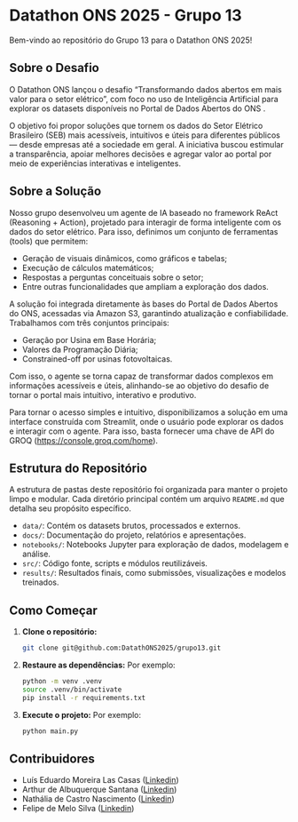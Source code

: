 # Datathon ONS 2025 - Grupo 13

Bem-vindo ao repositório do Grupo 13 para o Datathon ONS 2025!

## Sobre o Desafio

O Datathon ONS lançou o desafio “Transformando dados abertos em mais valor para o setor elétrico”, com foco no uso de Inteligência Artificial para explorar os datasets disponíveis no Portal de Dados Abertos do ONS
.

O objetivo foi propor soluções que tornem os dados do Setor Elétrico Brasileiro (SEB) mais acessíveis, intuitivos e úteis para diferentes públicos — desde empresas até a sociedade em geral. A iniciativa buscou estimular a transparência, apoiar melhores decisões e agregar valor ao portal por meio de experiências interativas e inteligentes.

## Sobre a Solução

Nosso grupo desenvolveu um agente de IA baseado no framework ReAct (Reasoning + Action), projetado para interagir de forma inteligente com os dados do setor elétrico. Para isso, definimos um conjunto de ferramentas (tools) que permitem:

- Geração de visuais dinâmicos, como gráficos e tabelas;
- Execução de cálculos matemáticos;
- Respostas a perguntas conceituais sobre o setor;
- Entre outras funcionalidades que ampliam a exploração dos dados.

A solução foi integrada diretamente às bases do Portal de Dados Abertos do ONS, acessadas via Amazon S3, garantindo atualização e confiabilidade. Trabalhamos com três conjuntos principais:

- Geração por Usina em Base Horária;
- Valores da Programação Diária;
- Constrained-off por usinas fotovoltaicas.

Com isso, o agente se torna capaz de transformar dados complexos em informações acessíveis e úteis, alinhando-se ao objetivo do desafio de tornar o portal mais intuitivo, interativo e produtivo.

Para tornar o acesso simples e intuitivo, disponibilizamos a solução em uma interface construída com Streamlit, onde o usuário pode explorar os dados e interagir com o agente. Para isso, basta fornecer uma chave de API do GROQ (https://console.groq.com/home).  

## Estrutura do Repositório

A estrutura de pastas deste repositório foi organizada para manter o projeto limpo e modular. Cada diretório principal contém um arquivo `README.md` que detalha seu propósito específico.

- `data/`: Contém os datasets brutos, processados e externos.
- `docs/`: Documentação do projeto, relatórios e apresentações.
- `notebooks/`: Notebooks Jupyter para exploração de dados, modelagem e análise.
- `src/`: Código fonte, scripts e módulos reutilizáveis.
- `results/`: Resultados finais, como submissões, visualizações e modelos treinados.

## Como Começar

1.  **Clone o repositório:**
    ```bash
    git clone git@github.com:DatathONS2025/grupo13.git
    
    ```

2.  **Restaure as dependências:**
    Por exemplo:
    ```bash
    python -m venv .venv
    source .venv/bin/activate
    pip install -r requirements.txt
    ```

3.  **Execute o projeto:**
    Por exemplo:
    ```bash
    python main.py
    ```


## Contribuidores

- Luís Eduardo Moreira Las Casas ([Linkedin](https://www.linkedin.com/in/luis-las-casas/))
- Arthur de Albuquerque Santana ([Linkedin](https://www.linkedin.com/in/arthur-albuquerque-santana/))
- Nathália de Castro Nascimento ([Linkedin](https://www.linkedin.com/in/nath%C3%A1lia-nascimento-3617b1293/))
- Felipe de Melo Silva ([Linkedin](https://www.linkedin.com/in/felipe-melo-705051230))
